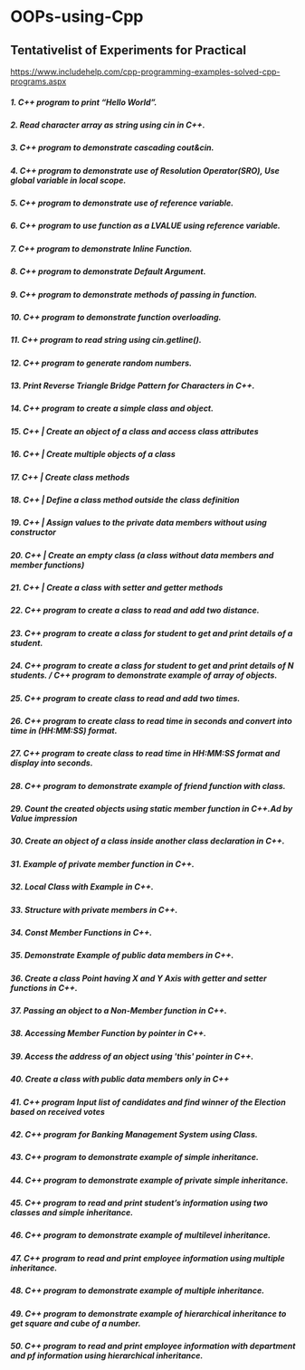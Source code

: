 # OOPs-using-Cpp

## Tentativelist of Experiments for Practical 

https://www.includehelp.com/cpp-programming-examples-solved-cpp-programs.aspx

##### 1. C++ program to print “Hello World”. 
##### 2. Read character array as string using cin in C++. 
##### 3. C++ program to demonstrate cascading cout&cin. 
##### 4. C++ program to demonstrate use of Resolution Operator(SRO), Use global variable in local scope.
##### 5. C++ program to demonstrate use of reference variable. 
##### 6. C++ program to use function as a LVALUE using reference variable. 
##### 7. C++ program to demonstrate Inline Function. 
##### 8. C++ program to demonstrate Default Argument. 
##### 9. C++ program to demonstrate methods of passing in function. 
##### 10. C++ program to demonstrate function overloading.
##### 11. C++ program to read string using cin.getline().
##### 12. C++ program to generate random numbers.
##### 13. Print Reverse Triangle Bridge Pattern for Characters in C++.
##### 14. C++ program to create a simple class and object.
##### 15. C++ | Create an object of a class and access class attributes
##### 16. C++ | Create multiple objects of a class
##### 17. C++ | Create class methods
##### 18. C++ | Define a class method outside the class definition
##### 19. C++ | Assign values to the private data members without using constructor
##### 20. C++ | Create an empty class (a class without data members and member functions)
##### 21. C++ | Create a class with setter and getter methods
##### 22. C++ program to create a class to read and add two distance.
##### 23. C++ program to create a class for student to get and print details of a student.
##### 24. C++ program to create a class for student to get and print details of N students. / C++ program to demonstrate example of array of objects.
##### 25. C++ program to create class to read and add two times.
##### 26. C++ program to create class to read time in seconds and convert into time in (HH:MM:SS) format.
##### 27. C++ program to create class to read time in HH:MM:SS format and display into seconds.
##### 28. C++ program to demonstrate example of friend function with class.
##### 29. Count the created objects using static member function in C++.Ad by Value impression
##### 30. Create an object of a class inside another class declaration in C++.
##### 31. Example of private member function in C++.
##### 32. Local Class with Example in C++.
##### 33. Structure with private members in C++.
##### 34. Const Member Functions in C++.
##### 35. Demonstrate Example of public data members in C++.
##### 36. Create a class Point having X and Y Axis with getter and setter functions in C++.
##### 37. Passing an object to a Non-Member function in C++.
##### 38. Accessing Member Function by pointer in C++.
##### 39. Access the address of an object using 'this' pointer in C++.
##### 40. Create a class with public data members only in C++
##### 41. C++ program Input list of candidates and find winner of the Election based on received votes
##### 42. C++ program for Banking Management System using Class.
##### 43. C++ program to demonstrate example of simple inheritance.
##### 44. C++ program to demonstrate example of private simple inheritance.
##### 45. C++ program to read and print student’s information using two classes and simple inheritance.
##### 46. C++ program to demonstrate example of multilevel inheritance.
##### 47. C++ program to read and print employee information using multiple inheritance.
##### 48. C++ program to demonstrate example of multiple inheritance.
##### 49. C++ program to demonstrate example of hierarchical inheritance to get square and cube of a number.
##### 50. C++ program to read and print employee information with department and pf information using hierarchical inheritance.